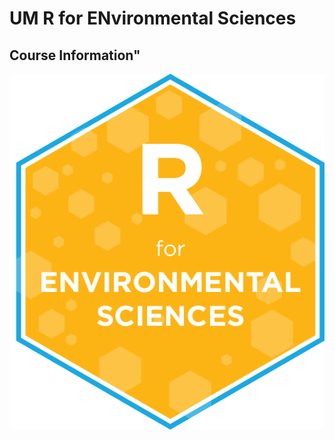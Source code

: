 
# UM R for ENvironmental Sciences
## Course Information"


<img src="img/R_for_EnvSci.png" alt="blogdown logo" align="right" />
